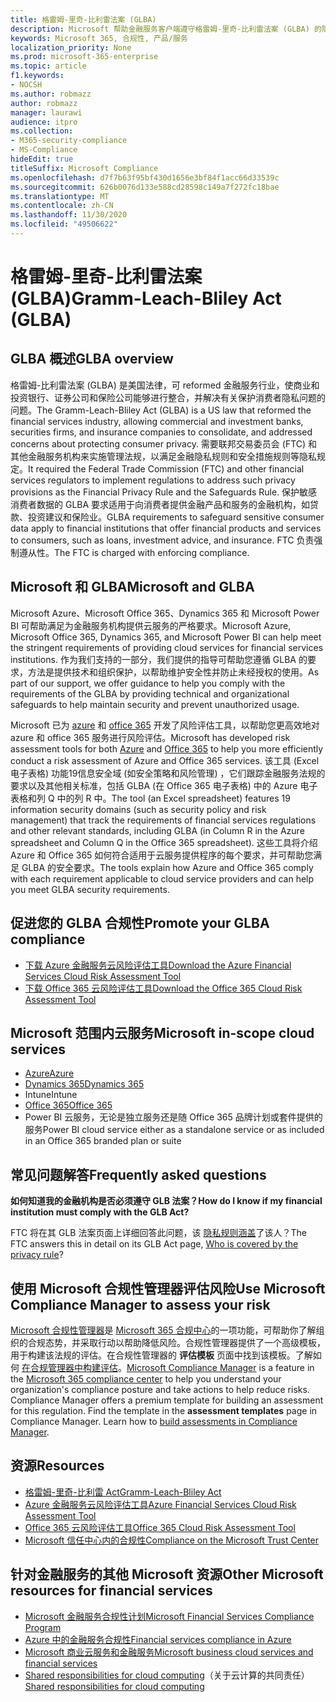 ```yaml
---
title: 格雷姆-里奇-比利雷法案 (GLBA)
description: Microsoft 帮助金融服务客户端遵守格雷姆-里奇-比利雷法案 (GLBA) 的隐私和安全要求。
keywords: Microsoft 365, 合规性, 产品/服务
localization_priority: None
ms.prod: microsoft-365-enterprise
ms.topic: article
f1.keywords:
- NOCSH
ms.author: robmazz
author: robmazz
manager: laurawi
audience: itpro
ms.collection:
- M365-security-compliance
- MS-Compliance
hideEdit: true
titleSuffix: Microsoft Compliance
ms.openlocfilehash: d7f7b63f95bf430d1656e3bf84f1acc66d33539c
ms.sourcegitcommit: 626b0076d133e588cd28598c149a7f272fc18bae
ms.translationtype: MT
ms.contentlocale: zh-CN
ms.lasthandoff: 11/30/2020
ms.locfileid: "49506622"
---
```

# <a name="gramm-leach-bliley-act-glba"></a><span data-ttu-id="abc30-104">格雷姆-里奇-比利雷法案 (GLBA)</span><span class="sxs-lookup"><span data-stu-id="abc30-104">Gramm-Leach-Bliley Act (GLBA)</span></span>

## <a name="glba-overview"></a><span data-ttu-id="abc30-105">GLBA 概述</span><span class="sxs-lookup"><span data-stu-id="abc30-105">GLBA overview</span></span>

<span data-ttu-id="abc30-106">格雷姆-比利雷法案 (GLBA) 是美国法律，可 reformed 金融服务行业，使商业和投资银行、证券公司和保险公司能够进行整合，并解决有关保护消费者隐私问题的问题。</span><span class="sxs-lookup"><span data-stu-id="abc30-106">The Gramm-Leach-Bliley Act (GLBA) is a US law that reformed the financial services industry, allowing commercial and investment banks, securities firms, and insurance companies to consolidate, and addressed concerns about protecting consumer privacy.</span></span> <span data-ttu-id="abc30-107">需要联邦交易委员会 (FTC) 和其他金融服务机构来实施管理法规，以满足金融隐私规则和安全措施规则等隐私规定。</span><span class="sxs-lookup"><span data-stu-id="abc30-107">It required the Federal Trade Commission (FTC) and other financial services regulators to implement regulations to address such privacy provisions as the Financial Privacy Rule and the Safeguards Rule.</span></span> <span data-ttu-id="abc30-108">保护敏感消费者数据的 GLBA 要求适用于向消费者提供金融产品和服务的金融机构，如贷款、投资建议和保险业。</span><span class="sxs-lookup"><span data-stu-id="abc30-108">GLBA requirements to safeguard sensitive consumer data apply to financial institutions that offer financial products and services to consumers, such as loans, investment advice, and insurance.</span></span> <span data-ttu-id="abc30-109">FTC 负责强制遵从性。</span><span class="sxs-lookup"><span data-stu-id="abc30-109">The FTC is charged with enforcing compliance.</span></span>

## <a name="microsoft-and-glba"></a><span data-ttu-id="abc30-110">Microsoft 和 GLBA</span><span class="sxs-lookup"><span data-stu-id="abc30-110">Microsoft and GLBA</span></span>

<span data-ttu-id="abc30-111">Microsoft Azure、Microsoft Office 365、Dynamics 365 和 Microsoft Power BI 可帮助满足为金融服务机构提供云服务的严格要求。</span><span class="sxs-lookup"><span data-stu-id="abc30-111">Microsoft Azure, Microsoft Office 365, Dynamics 365, and Microsoft Power BI can help meet the stringent requirements of providing cloud services for financial services institutions.</span></span> <span data-ttu-id="abc30-112">作为我们支持的一部分，我们提供的指导可帮助您遵循 GLBA 的要求，方法是提供技术和组织保护，以帮助维护安全性并防止未经授权的使用。</span><span class="sxs-lookup"><span data-stu-id="abc30-112">As part of our support, we offer guidance to help you comply with the requirements of the GLBA by providing technical and organizational safeguards to help maintain security and prevent unauthorized usage.</span></span>

<span data-ttu-id="abc30-113">Microsoft 已为 [azure](https://servicetrust.microsoft.com/ViewPage/TrustDocuments?command=Download&downloadType=Document&downloadId=6b218946-c235-4234-9beb-d557e39a3f44&docTab=6d000410-c9e9-11e7-9a91-892aae8839ad_Compliance_Guides) 和 [office 365](https://servicetrust.microsoft.com/ViewPage/TrustDocuments?command=Download&downloadType=Document&downloadId=55702ffd-c35a-4619-8722-ab71c0c02002&docTab=6d000410-c9e9-11e7-9a91-892aae8839ad_Compliance_Guides) 开发了风险评估工具，以帮助您更高效地对 azure 和 office 365 服务进行风险评估。</span><span class="sxs-lookup"><span data-stu-id="abc30-113">Microsoft has developed risk assessment tools for both [Azure](https://servicetrust.microsoft.com/ViewPage/TrustDocuments?command=Download&downloadType=Document&downloadId=6b218946-c235-4234-9beb-d557e39a3f44&docTab=6d000410-c9e9-11e7-9a91-892aae8839ad_Compliance_Guides) and [Office 365](https://servicetrust.microsoft.com/ViewPage/TrustDocuments?command=Download&downloadType=Document&downloadId=55702ffd-c35a-4619-8722-ab71c0c02002&docTab=6d000410-c9e9-11e7-9a91-892aae8839ad_Compliance_Guides) to help you more efficiently conduct a risk assessment of Azure and Office 365 services.</span></span> <span data-ttu-id="abc30-114">该工具 (Excel 电子表格) 功能19信息安全域 (如安全策略和风险管理) ，它们跟踪金融服务法规的要求以及其他相关标准，包括 GLBA (在 Office 365 电子表格) 中的 Azure 电子表格和列 Q 中的列 R 中。</span><span class="sxs-lookup"><span data-stu-id="abc30-114">The tool (an Excel spreadsheet) features 19 information security domains (such as security policy and risk management) that track the requirements of financial services regulations and other relevant standards, including GLBA (in Column R in the Azure spreadsheet and Column Q in the Office 365 spreadsheet).</span></span> <span data-ttu-id="abc30-115">这些工具将介绍 Azure 和 Office 365 如何符合适用于云服务提供程序的每个要求，并可帮助您满足 GLBA 的安全要求。</span><span class="sxs-lookup"><span data-stu-id="abc30-115">The tools explain how Azure and Office 365 comply with each requirement applicable to cloud service providers and can help you meet GLBA security requirements.</span></span>

## <a name="promote-your-glba-compliance"></a><span data-ttu-id="abc30-116">促进您的 GLBA 合规性</span><span class="sxs-lookup"><span data-stu-id="abc30-116">Promote your GLBA compliance</span></span>

- [<span data-ttu-id="abc30-117">下载 Azure 金融服务云风险评估工具</span><span class="sxs-lookup"><span data-stu-id="abc30-117">Download the Azure Financial Services Cloud Risk Assessment Tool</span></span>](https://servicetrust.microsoft.com/ViewPage/TrustDocuments?command=Download&downloadType=Document&downloadId=6b218946-c235-4234-9beb-d557e39a3f44&docTab=6d000410-c9e9-11e7-9a91-892aae8839ad_Compliance_Guides)
- [<span data-ttu-id="abc30-118">下载 Office 365 云风险评估工具</span><span class="sxs-lookup"><span data-stu-id="abc30-118">Download the Office 365 Cloud Risk Assessment Tool</span></span>](https://servicetrust.microsoft.com/ViewPage/TrustDocuments?command=Download&downloadType=Document&downloadId=55702ffd-c35a-4619-8722-ab71c0c02002&docTab=6d000410-c9e9-11e7-9a91-892aae8839ad_Compliance_Guides)

## <a name="microsoft-in-scope-cloud-services"></a><span data-ttu-id="abc30-119">Microsoft 范围内云服务</span><span class="sxs-lookup"><span data-stu-id="abc30-119">Microsoft in-scope cloud services</span></span>

- [<span data-ttu-id="abc30-120">Azure</span><span class="sxs-lookup"><span data-stu-id="abc30-120">Azure</span></span>](https://aka.ms/AzureCompliance)
- [<span data-ttu-id="abc30-121">Dynamics 365</span><span class="sxs-lookup"><span data-stu-id="abc30-121">Dynamics 365</span></span>](https://aka.ms/d365-compliance-list)
- <span data-ttu-id="abc30-122">Intune</span><span class="sxs-lookup"><span data-stu-id="abc30-122">Intune</span></span>
- [<span data-ttu-id="abc30-123">Office 365</span><span class="sxs-lookup"><span data-stu-id="abc30-123">Office 365</span></span>](https://go.microsoft.com/fwlink/p/?LinkID=2077751)
- <span data-ttu-id="abc30-124">Power BI 云服务，无论是独立服务还是随 Office 365 品牌计划或套件提供的服务</span><span class="sxs-lookup"><span data-stu-id="abc30-124">Power BI cloud service either as a standalone service or as included in an Office 365 branded plan or suite</span></span>

## <a name="frequently-asked-questions"></a><span data-ttu-id="abc30-125">常见问题解答</span><span class="sxs-lookup"><span data-stu-id="abc30-125">Frequently asked questions</span></span>

<span data-ttu-id="abc30-126">**如何知道我的金融机构是否必须遵守 GLB 法案？**</span><span class="sxs-lookup"><span data-stu-id="abc30-126">**How do I know if my financial institution must comply with the GLB Act?**</span></span>

<span data-ttu-id="abc30-127">FTC 将在其 GLB 法案页面上详细回答此问题，该 [隐私规则涵盖](https://www.ftc.gov/tips-advice/business-center/guidance/how-comply-privacy-consumer-financial-information-rule-gramm#whois)了该人？</span><span class="sxs-lookup"><span data-stu-id="abc30-127">The FTC answers this in detail on its GLB Act page, [Who is covered by the privacy rule](https://www.ftc.gov/tips-advice/business-center/guidance/how-comply-privacy-consumer-financial-information-rule-gramm#whois)?</span></span>

## <a name="use-microsoft-compliance-manager-to-assess-your-risk"></a><span data-ttu-id="abc30-128">使用 Microsoft 合规性管理器评估风险</span><span class="sxs-lookup"><span data-stu-id="abc30-128">Use Microsoft Compliance Manager to assess your risk</span></span>

<span data-ttu-id="abc30-p104">[Microsoft 合规性管理器](https://docs.microsoft.com/microsoft-365/compliance/compliance-manager)是 [Microsoft 365 合规中心](https://docs.microsoft.com/microsoft-365/compliance/microsoft-365-compliance-center)的一项功能，可帮助你了解组织的合规态势，并采取行动以帮助降低风险。合规性管理器提供了一个高级模板，用于构建该法规的评估。在合规性管理器的 **评估模板** 页面中找到该模板。了解如何 [在合规管理器中构建评估](https://docs.microsoft.com/microsoft-365/compliance/compliance-manager-assessments)。</span><span class="sxs-lookup"><span data-stu-id="abc30-p104">[Microsoft Compliance Manager](https://docs.microsoft.com/microsoft-365/compliance/compliance-manager) is a feature in the [Microsoft 365 compliance center](https://docs.microsoft.com/microsoft-365/compliance/microsoft-365-compliance-center) to help you understand your organization's compliance posture and take actions to help reduce risks. Compliance Manager offers a premium template for building an assessment for this regulation. Find the template in the **assessment templates** page in Compliance Manager. Learn how to [build assessments in Compliance Manager](https://docs.microsoft.com/microsoft-365/compliance/compliance-manager-assessments).</span></span>

## <a name="resources"></a><span data-ttu-id="abc30-133">资源</span><span class="sxs-lookup"><span data-stu-id="abc30-133">Resources</span></span>

- [<span data-ttu-id="abc30-134">格雷姆-里奇-比利雷 Act</span><span class="sxs-lookup"><span data-stu-id="abc30-134">Gramm-Leach-Bliley Act</span></span>](https://www.ftc.gov/tips-advice/business-center/privacy-and-security/gramm-leach-bliley-act)
- [<span data-ttu-id="abc30-135">Azure 金融服务云风险评估工具</span><span class="sxs-lookup"><span data-stu-id="abc30-135">Azure Financial Services Cloud Risk Assessment Tool</span></span>](https://servicetrust.microsoft.com/ViewPage/TrustDocuments?command=Download&downloadType=Document&downloadId=6b218946-c235-4234-9beb-d557e39a3f44&docTab=6d000410-c9e9-11e7-9a91-892aae8839ad_Compliance_Guides)
- [<span data-ttu-id="abc30-136">Office 365 云风险评估工具</span><span class="sxs-lookup"><span data-stu-id="abc30-136">Office 365 Cloud Risk Assessment Tool</span></span>](https://servicetrust.microsoft.com/ViewPage/TrustDocuments?command=Download&downloadType=Document&downloadId=55702ffd-c35a-4619-8722-ab71c0c02002&docTab=6d000410-c9e9-11e7-9a91-892aae8839ad_Compliance_Guides)
- [<span data-ttu-id="abc30-137">Microsoft 信任中心内的合规性</span><span class="sxs-lookup"><span data-stu-id="abc30-137">Compliance on the Microsoft Trust Center</span></span>](https://www.microsoft.com/trust-center/compliance/compliance-overview)

## <a name="other-microsoft-resources-for-financial-services"></a><span data-ttu-id="abc30-138">针对金融服务的其他 Microsoft 资源</span><span class="sxs-lookup"><span data-stu-id="abc30-138">Other Microsoft resources for financial services</span></span>

- [<span data-ttu-id="abc30-139">Microsoft 金融服务合规性计划</span><span class="sxs-lookup"><span data-stu-id="abc30-139">Microsoft Financial Services Compliance Program</span></span>](https://www.microsoft.com/download/details.aspx?id=55332)
- [<span data-ttu-id="abc30-140">Azure 中的金融服务合规性</span><span class="sxs-lookup"><span data-stu-id="abc30-140">Financial services compliance in Azure</span></span>](https://azure.microsoft.com/resources/videos/azurecon-2015-financial-services-compliance-in-azure/)
- [<span data-ttu-id="abc30-141">Microsoft 商业云服务和金融服务</span><span class="sxs-lookup"><span data-stu-id="abc30-141">Microsoft business cloud services and financial services</span></span>](https://www.microsoft.com/trustcenter/cloudservices/financialservices)
- <span data-ttu-id="abc30-142">[Shared responsibilities for cloud computing](https://aka.ms/sharedresponsibility)（关于云计算的共同责任）</span><span class="sxs-lookup"><span data-stu-id="abc30-142">[Shared responsibilities for cloud computing](https://aka.ms/sharedresponsibility)</span></span>
